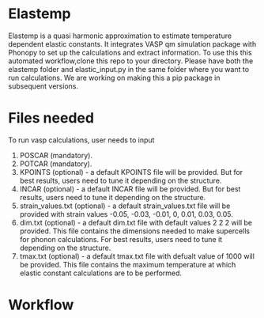 # Elastemp

Elastemp is a quasi harmonic approximation to estimate temperature dependent elastic constants. It integrates VASP qm simulation package with Phonopy to set up the calculations and extract information. To use this this automated workflow,clone this repo to your directory. Please have both the elastemp folder and elastic_input.py in the same folder where you want to run calculations. We are working on making this a pip package in subsequent versions. 

# Files needed 

To run vasp calculations, user needs to input
1. POSCAR (mandatory). 
2. POTCAR (mandatory).
3. KPOINTS (optional) - a default KPOINTS file will be provided. But for best results, users need to tune it depending on the structure.
4. INCAR   (optional) - a default INCAR file will be provided. But for best results, users need to tune it depending on the structure.
5. strain_values.txt (optional) - a default strain_values.txt file will be provided with strain values -0.05, -0.03, -0.01, 0, 0.01, 0.03, 0.05. 
6. dim.txt (optional) - a default dim.txt file with default values 2 2 2 will be provided. This file contains the dimensions needed to make supercells for                         phonon calculations. For best results, users need to tune it depending on the structure.
7. tmax.txt (optional) - a default tmax.txt file with defualt value of 1000 will be provided. This file contains the maximum temperature at which elastic                           constant calculations are to be performed.

# Workflow

